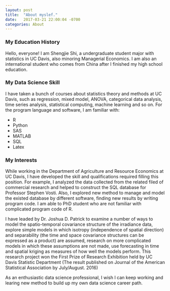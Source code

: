 ```yaml
---
layout: post
title:  "About myslef."
date:   2017-03-21 22:00:04 -0700
categories: About
---
```


### My Education History

<p>Hello, everyone! I am Shengjie Shi, a undergraduate student major with statistics in UC Davis, also minoring Managerial Economics. I am also an international student who comes from China after I finished my high school education.</p>

### My Data Science Skill

<p>I have taken a bunch of courses about statistics theory and methods at UC Davis, such as regression, mixed model, ANOVA, categorical data analysis, time series analysis, statistical computing, machine learning and so on. For the program language and software, I am familiar with:</p>

- R
- Python
- SAS
- MATLAB
- SQL
- Latex



### My Interests

<p>While working in the Department of Agriculture and Resource Economics at UC Davis, I have developed the skill and qualifications required filling this position. For example, I analyzed the data collected from the related filed of commercial research and helped to construct the SQL database for Professor Stephen Vosti. Also, I explored new method to manage and model the existed database by different software, finding new results by writing program code. I am able to PhD student who are not familiar with complicated program code of R.</p>

<p>
I have leaded by Dr. Joshua D. Patrick to examine a number of ways to model the spatio-temporal covariance structure of the irradiance data, explore simple models in which isotropy (independence of spatial direction) and separability (the time and space covariance structures can be expressed as a product) are assumed, research on more complicated models in which these assumptions are not made, use forecasting in time and spatial kriging as measures of how well the models perform. This research project won the First Prize of Research Exhibition held by UC Davis Statistic Department (The result published on Journal of the American Statistical Association by July/August. 2016)<p>

<p>As an enthusiastic data science professional, I wish I can keep working and learing new method to build up my own data science career path.</p>
